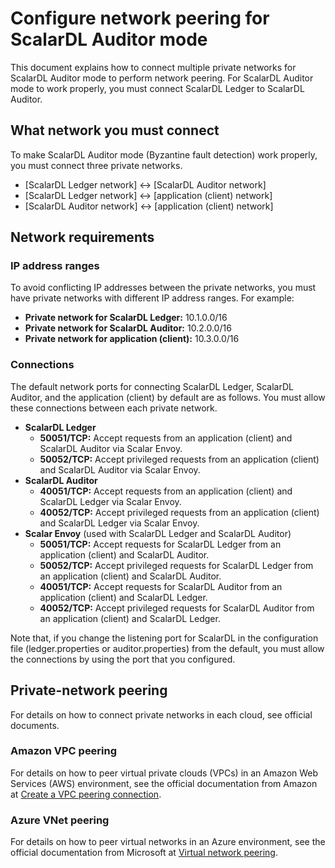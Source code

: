 # Configure network peering for ScalarDL Auditor mode

This document explains how to connect multiple private networks for ScalarDL Auditor mode to perform network peering. For ScalarDL Auditor mode to work properly, you must connect ScalarDL Ledger to ScalarDL Auditor.

## What network you must connect

To make ScalarDL Auditor mode (Byzantine fault detection) work properly, you must connect three private networks.

* [ScalarDL Ledger network] <-> [ScalarDL Auditor network]
* [ScalarDL Ledger network] <-> [application (client) network]
* [ScalarDL Auditor network] <-> [application (client) network]

## Network requirements

### IP address ranges

To avoid conflicting IP addresses between the private networks, you must have private networks with different IP address ranges. For example:

* **Private network for ScalarDL Ledger:** 10.1.0.0/16
* **Private network for ScalarDL Auditor:** 10.2.0.0/16
* **Private network for application (client):** 10.3.0.0/16

### Connections

The default network ports for connecting ScalarDL Ledger, ScalarDL Auditor, and the application (client) by default are as follows. You must allow these connections between each private network.

* **ScalarDL Ledger**
    * **50051/TCP:** Accept requests from an application (client) and ScalarDL Auditor via Scalar Envoy.
    * **50052/TCP:** Accept privileged requests from an application (client) and ScalarDL Auditor via Scalar Envoy.
* **ScalarDL Auditor**
    * **40051/TCP:** Accept requests from an application (client) and ScalarDL Ledger via Scalar Envoy.
    * **40052/TCP:** Accept privileged requests from an application (client) and ScalarDL Ledger via Scalar Envoy.
* **Scalar Envoy** (used with ScalarDL Ledger and ScalarDL Auditor)
    * **50051/TCP:** Accept requests for ScalarDL Ledger from an application (client) and ScalarDL Auditor.
    * **50052/TCP:** Accept privileged requests for ScalarDL Ledger from an application (client) and ScalarDL Auditor.
    * **40051/TCP:** Accept requests for ScalarDL Auditor from an application (client) and ScalarDL Ledger.
    * **40052/TCP:** Accept privileged requests for ScalarDL Auditor from an application (client) and ScalarDL Ledger.

Note that, if you change the listening port for ScalarDL in the configuration file (ledger.properties or auditor.properties) from the default, you must allow the connections by using the port that you configured.

## Private-network peering

For details on how to connect private networks in each cloud, see official documents.

### Amazon VPC peering

For details on how to peer virtual private clouds (VPCs) in an Amazon Web Services (AWS) environment, see the official documentation from Amazon at [Create a VPC peering connection](https://docs.aws.amazon.com/vpc/latest/peering/create-vpc-peering-connection.html).

### Azure VNet peering

For details on how to peer virtual networks in an Azure environment, see the official documentation from Microsoft at [Virtual network peering](https://learn.microsoft.com/en-us/azure/virtual-network/virtual-network-peering-overview).
